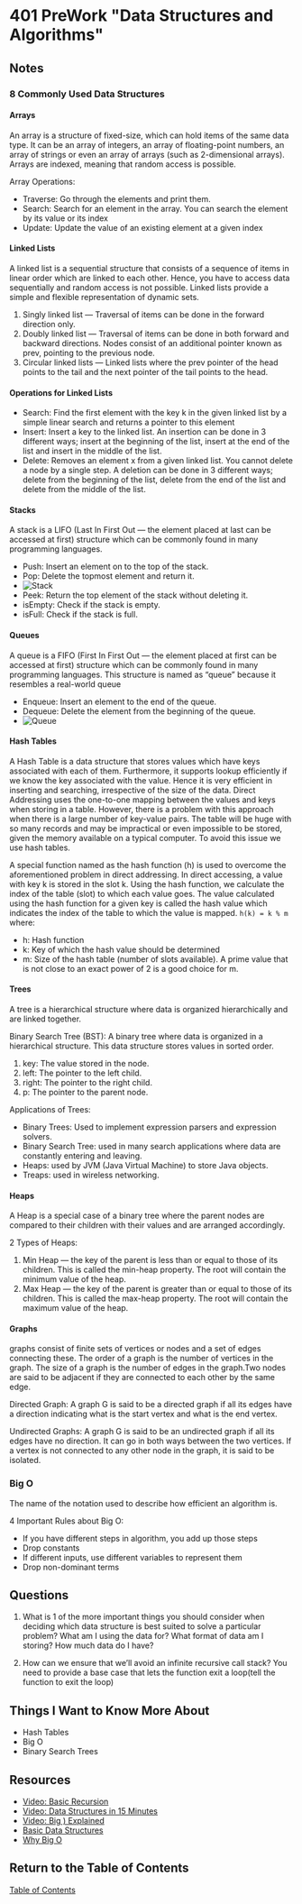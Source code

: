 # 401 PreWork "Data Structures and Algorithms"

## Notes

### 8 Commonly Used Data Structures

#### Arrays

An array is a structure of fixed-size, which can hold items of the same data type. It can be an array of integers, an array of floating-point numbers, an array of strings or even an array of arrays (such as 2-dimensional arrays). Arrays are indexed, meaning that random access is possible.

Array Operations:

- Traverse: Go through the elements and print them.
- Search: Search for an element in the array. You can search the element by its value or its index
- Update: Update the value of an existing element at a given index

#### Linked Lists

 A linked list is a sequential structure that consists of a sequence of items in linear order which are linked to each other. Hence, you have to access data sequentially and random access is not possible. Linked lists provide a simple and flexible representation of dynamic sets.

1. Singly linked list — Traversal of items can be done in the forward direction only.
2. Doubly linked list — Traversal of items can be done in both forward and backward directions. Nodes consist of an additional pointer known as prev, pointing to the previous node.
3. Circular linked lists — Linked lists where the prev pointer of the head points to the tail and the next pointer of the tail points to the head.

#### Operations for Linked Lists

- Search: Find the first element with the key k in the given linked list by a simple linear search and returns a pointer to this element
- Insert: Insert a key to the linked list. An insertion can be done in 3 different ways; insert at the beginning of the list, insert at the end of the list and insert in the middle of the list.
- Delete: Removes an element x from a given linked list. You cannot delete a node by a single step. A deletion can be done in 3 different ways; delete from the beginning of the list, delete from the end of the list and delete from the middle of the list.

#### Stacks

A stack is a LIFO (Last In First Out — the element placed at last can be accessed at first) structure which can be commonly found in many programming languages.

- Push: Insert an element on to the top of the stack.
- Pop: Delete the topmost element and return it.
- ![Stack](https://miro.medium.com/max/720/1*QMifqahZm4DGQ91GkOhu4g.webp)
- Peek: Return the top element of the stack without deleting it.
- isEmpty: Check if the stack is empty.
- isFull: Check if the stack is full.

#### Queues

A queue is a FIFO (First In First Out — the element placed at first can be accessed at first) structure which can be commonly found in many programming languages. This structure is named as “queue” because it resembles a real-world queue

- Enqueue: Insert an element to the end of the queue.
- Dequeue: Delete the element from the beginning of the queue.
- ![Queue](https://miro.medium.com/max/720/1*K4-7c0lyUcSGRPmv3_9uqw.webp)

#### Hash Tables

A Hash Table is a data structure that stores values which have keys associated with each of them. Furthermore, it supports lookup efficiently if we know the key associated with the value. Hence it is very efficient in inserting and searching, irrespective of the size of the data.
Direct Addressing uses the one-to-one mapping between the values and keys when storing in a table. However, there is a problem with this approach when there is a large number of key-value pairs. The table will be huge with so many records and may be impractical or even impossible to be stored, given the memory available on a typical computer. To avoid this issue we use hash tables.

A special function named as the hash function (h) is used to overcome the aforementioned problem in direct addressing. In direct accessing, a value with key k is stored in the slot k. Using the hash function, we calculate the index of the table (slot) to which each value goes. The value calculated using the hash function for a given key is called the hash value which indicates the index of the table to which the value is mapped. `h(k) = k % m` where:

- h: Hash function
- k: Key of which the hash value should be determined
- m: Size of the hash table (number of slots available). A prime value that is not close to an exact power of 2 is a good choice for m.

#### Trees

A tree is a hierarchical structure where data is organized hierarchically and are linked together.

Binary Search Tree (BST): A binary tree where data is organized in a hierarchical structure. This data structure stores values in sorted order.

1. key: The value stored in the node.
2. left: The pointer to the left child.
3. right: The pointer to the right child.
4. p: The pointer to the parent node.

Applications of Trees:

- Binary Trees: Used to implement expression parsers and expression solvers.
- Binary Search Tree: used in many search applications where data are constantly entering and leaving.
- Heaps: used by JVM (Java Virtual Machine) to store Java objects.
- Treaps: used in wireless networking.

#### Heaps

A Heap is a special case of a binary tree where the parent nodes are compared to their children with their values and are arranged accordingly.

2 Types of Heaps:

1. Min Heap — the key of the parent is less than or equal to those of its children. This is called the min-heap property. The root will contain the minimum value of the heap.
2. Max Heap — the key of the parent is greater than or equal to those of its children. This is called the max-heap property. The root will contain the maximum value of the heap.

#### Graphs

graphs consist of finite sets of vertices or nodes and a set of edges connecting these. The order of a graph is the number of vertices in the graph. The size of a graph is the number of edges in the graph.Two nodes are said to be adjacent if they are connected to each other by the same edge.

Directed Graph: A graph G is said to be a directed graph if all its edges have a direction indicating what is the start vertex and what is the end vertex. 

Undirected Graphs: A graph G is said to be an undirected graph if all its edges have no direction. It can go in both ways between the two vertices. If a vertex is not connected to any other node in the graph, it is said to be isolated.

### Big O

The name of the notation used to describe how efficient an algorithm is.

4 Important Rules about Big O:

- If you have different steps in algorithm, you add up those steps
- Drop constants
- If different inputs, use different variables to represent them
- Drop non-dominant terms

## Questions

1. What is 1 of the more important things you should consider when deciding which data structure is best suited to solve a particular problem? What am I using the data for? What format of data am I storing? How much data do I have?

2. How can we ensure that we’ll avoid an infinite recursive call stack? You need to provide a base case that lets the function exit a loop(tell the function to exit the loop)

## Things I Want to Know More About

- Hash Tables
- Big O
- Binary Search Trees

## Resources

- [Video: Basic Recursion](https://www.youtube.com/watch?v=vPEJSJMg4jY)
- [Video: Data Structures in 15 Minutes](https://www.youtube.com/watch?v=sVxBVvlnJsM)
- [Video: Big ) Explained](https://www.youtube.com/watch?v=v4cd1O4zkGw)
- [Basic Data Structures](https://towardsdatascience.com/8-common-data-structures-every-programmer-must-know-171acf6a1a42)
- [Why Big O](https://triplebyte.com/blog/why-you-should-learn-big-o-and-stop-hacking-your-way-through-algorithms)

## Return to the Table of Contents

[Table of Contents](https://todd75.github.io/reading-notes/)